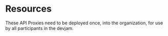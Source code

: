 # Resources

These API Proxies need to be deployed once, into the organization, for use by all participants in the
devjam.

